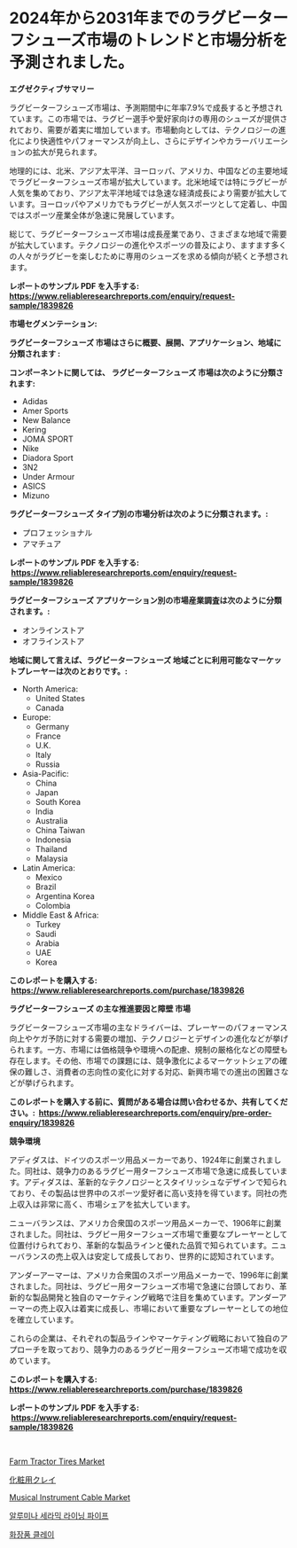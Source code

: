 <p><h1>2024年から2031年までのラグビーターフシューズ市場のトレンドと市場分析を予測されました。</h1></p><p><strong>エグゼクティブサマリー</strong></p>
<p><p>ラグビーターフシューズ市場は、予測期間中に年率7.9%で成長すると予想されています。この市場では、ラグビー選手や愛好家向けの専用のシューズが提供されており、需要が着実に増加しています。市場動向としては、テクノロジーの進化により快適性やパフォーマンスが向上し、さらにデザインやカラーバリエーションの拡大が見られます。</p><p>地理的には、北米、アジア太平洋、ヨーロッパ、アメリカ、中国などの主要地域でラグビーターフシューズ市場が拡大しています。北米地域では特にラグビーが人気を集めており、アジア太平洋地域では急速な経済成長により需要が拡大しています。ヨーロッパやアメリカでもラグビーが人気スポーツとして定着し、中国ではスポーツ産業全体が急速に発展しています。</p><p>総じて、ラグビーターフシューズ市場は成長産業であり、さまざまな地域で需要が拡大しています。テクノロジーの進化やスポーツの普及により、ますます多くの人々がラグビーを楽しむために専用のシューズを求める傾向が続くと予想されます。</p></p>
<p><strong>レポートのサンプル PDF を入手する: <a href="https://www.reliableresearchreports.com/enquiry/request-sample/1839826">https://www.reliableresearchreports.com/enquiry/request-sample/1839826</a></strong></p>
<p><strong>市場セグメンテーション:</strong></p>
<p><strong> ラグビーターフシューズ 市場はさらに概要、展開、アプリケーション、地域に分類されます :</strong></p>
<p><strong>コンポーネントに関しては、 ラグビーターフシューズ 市場は次のように分類されます: &nbsp;</strong></p>
<p><ul><li>Adidas</li><li>Amer Sports</li><li>New Balance</li><li>Kering</li><li>JOMA SPORT</li><li>Nike</li><li>Diadora Sport</li><li>3N2</li><li>Under Armour</li><li>ASICS</li><li>Mizuno</li></ul></p>
<p><strong> ラグビーターフシューズ タイプ別の市場分析は次のように分類されます。:</strong></p>
<p><ul><li>プロフェッショナル</li><li>アマチュア</li></ul></p>
<p><strong>レポートのサンプル PDF を入手する: &nbsp;<a href="https://www.reliableresearchreports.com/enquiry/request-sample/1839826">https://www.reliableresearchreports.com/enquiry/request-sample/1839826</a></strong></p>
<p><strong> ラグビーターフシューズ アプリケーション別の市場産業調査は次のように分類されます。:</strong></p>
<p><ul><li>オンラインストア</li><li>オフラインストア</li></ul></p>
<p><strong>地域に関して言えば、ラグビーターフシューズ 地域ごとに利用可能なマーケットプレーヤーは次のとおりです。:</strong></p>
<p><ul>
    <li>
        North America:
        <ul>
            <li>United States</li>
            <li>Canada</li>
        </ul>
    </li>
    <li>
        Europe:
        <ul>
            <li>Germany</li>
            <li>France</li>
            <li>U.K.</li>
            <li>Italy</li>
            <li>Russia</li>
        </ul>
    </li>
    <li>
        Asia-Pacific:
        <ul>
            <li>China</li>
            <li>Japan</li>
            <li>South Korea</li>
            <li>India</li>
            <li>Australia</li>
            <li>China Taiwan</li>
            <li>Indonesia</li>
            <li>Thailand</li>
            <li>Malaysia</li>
        </ul>
    </li>
    <li>
        Latin America:
        <ul>
            <li>Mexico</li>
            <li>Brazil</li>
            <li>Argentina Korea</li>
            <li>Colombia</li>
        </ul>
    </li>
    <li>
        Middle East & Africa:
        <ul>
            <li>Turkey</li>
            <li>Saudi</li>
            <li>Arabia</li>
            <li>UAE</li>
            <li>Korea</li>
        </ul>
    </li>
    </ul></p>
<p><strong>このレポートを購入する: &nbsp;<a href="https://www.reliableresearchreports.com/purchase/1839826">https://www.reliableresearchreports.com/purchase/1839826</a></strong></p>
<p><strong>ラグビーターフシューズ の主な推進要因と障壁 市場</strong></p>
<p><p>ラグビーターフシューズ市場の主なドライバーは、プレーヤーのパフォーマンス向上やケガ予防に対する需要の増加、テクノロジーとデザインの進化などが挙げられます。一方、市場には価格競争や環境への配慮、規制の厳格化などの障壁も存在します。その他、市場での課題には、競争激化によるマーケットシェアの確保の難しさ、消費者の志向性の変化に対する対応、新興市場での進出の困難さなどが挙げられます。</p></p>
<p><strong>このレポートを購入する前に、質問がある場合は問い合わせるか、共有してください。:&nbsp; <a href="https://www.reliableresearchreports.com/enquiry/pre-order-enquiry/1839826">https://www.reliableresearchreports.com/enquiry/pre-order-enquiry/1839826</a></strong></p>
<p><strong>競争環境</strong></p>
<p><p>アディダスは、ドイツのスポーツ用品メーカーであり、1924年に創業されました。同社は、競争力のあるラグビー用ターフシューズ市場で急速に成長しています。アディダスは、革新的なテクノロジーとスタイリッシュなデザインで知られており、その製品は世界中のスポーツ愛好者に高い支持を得ています。同社の売上収入は非常に高く、市場シェアを拡大しています。</p><p>ニューバランスは、アメリカ合衆国のスポーツ用品メーカーで、1906年に創業されました。同社は、ラグビー用ターフシューズ市場で重要なプレーヤーとして位置付けられており、革新的な製品ラインと優れた品質で知られています。ニューバランスの売上収入は安定して成長しており、世界的に認知されています。</p><p>アンダーアーマーは、アメリカ合衆国のスポーツ用品メーカーで、1996年に創業されました。同社は、ラグビー用ターフシューズ市場で急速に台頭しており、革新的な製品開発と独自のマーケティング戦略で注目を集めています。アンダーアーマーの売上収入は着実に成長し、市場において重要なプレーヤーとしての地位を確立しています。</p><p>これらの企業は、それぞれの製品ラインやマーケティング戦略において独自のアプローチを取っており、競争力のあるラグビー用ターフシューズ市場で成功を収めています。</p></p>
<p><strong>このレポートを購入する: &nbsp; <a href="https://www.reliableresearchreports.com/purchase/1839826">https://www.reliableresearchreports.com/purchase/1839826</a></strong></p>
<p><strong>レポートのサンプル PDF を入手する: &nbsp;<a href="https://www.reliableresearchreports.com/enquiry/request-sample/1839826">https://www.reliableresearchreports.com/enquiry/request-sample/1839826</a></strong><strong></strong></p>
<p>&nbsp;</p>
<p><p><a href="https://github.com/pjcfca/Market-Research-Report-List-1/blob/main/farm-tractor-tires-market.md">Farm Tractor Tires Market</a></p><p><a href="https://medium.com/@kelsitorphy644/%E5%8C%96%E7%B2%A7%E7%94%A8%E7%B2%98%E5%9C%9F%E5%B8%82%E5%A0%B4-2031%E5%B9%B4%E3%81%BE%E3%81%A7%E3%81%AE%E6%88%90%E5%8A%9F%E3%81%97%E3%81%9F%E3%83%93%E3%82%B8%E3%83%8D%E3%82%B9%E6%88%A6%E7%95%A5%E3%81%AE%E9%8D%B5-f400f6da8361">化粧用クレイ</a></p><p><a href="https://view.publitas.com/reportprime-1/musical-instrument-cable-market-research-report-unlocks-analysis-on-the-market-financial-status-market-size-and-market-revenue-upto-2030/">Musical Instrument Cable Market</a></p><p><a href="https://medium.com/@josephweaver29/%EC%95%8C%EB%A3%A8%EB%AF%B8%EB%82%98-%EC%84%B8%EB%9D%BC%EB%AF%B9-%EB%9D%BC%EC%9D%B4%EB%8B%9D-%ED%8C%8C%EC%9D%B4%ED%94%84-%EC%8B%9C%EC%9E%A5-%EC%9C%A0%ED%98%95-%EC%9D%91%EC%9A%A9-%EB%B0%8F-%EC%A7%80%EB%A6%AC%EB%B3%84-%ED%8F%AC%EA%B4%84%EC%A0%81-%ED%8F%89%EA%B0%80-4e6783f2fb85">알루미나 세라믹 라이닝 파이프</a></p><p><a href="https://medium.com/@josephweaver29/%ED%99%94%EC%9E%A5%ED%92%88-%ED%81%B4%EB%A0%88%EC%9D%B4-%EC%8B%9C%EC%9E%A5%EC%A0%90%EC%9C%A0%EC%9C%A8-%EB%B3%80%ED%99%94-%EB%B0%8F-%EC%8B%9C%EC%9E%A5-%EC%84%B1%EC%9E%A5-%ED%8A%B8%EB%A0%8C%EB%93%9C-2024-2031-4c8ce0af7120">화장품 클레이</a></p></p>